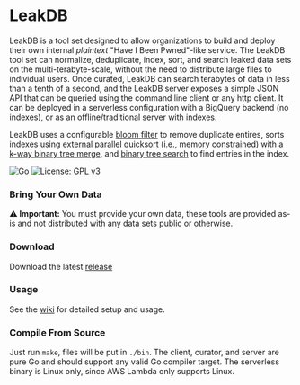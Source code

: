 # LeakDB

LeakDB is a tool set designed to allow organizations to build and deploy their own internal _plaintext_ "Have I Been Pwned"-like service. The LeakDB tool set can normalize, deduplicate, index, sort, and search leaked data sets on the multi-terabyte-scale, without the need to distribute large files to individual users. Once curated, LeakDB can search terabytes of data in less than a tenth of a second, and the LeakDB server exposes a simple JSON API that can be queried using the command line client or any http client. It can be deployed in a serverless configuration with a BigQuery backend (no indexes), or as an offline/traditional server with indexes.

LeakDB uses a configurable [bloom filter](https://en.wikipedia.org/wiki/Bloom_filter) to remove duplicate entires, sorts indexes using [external parallel quicksort](https://en.wikipedia.org/wiki/External_sorting) (i.e., memory constrained) with a [k-way binary tree merge](https://en.wikipedia.org/wiki/K-way_merge_algorithm), and [binary tree search](https://en.wikipedia.org/wiki/Binary_tree) to find entries in the index.

![Go](https://github.com/moloch--/leakdb/workflows/Go/badge.svg?branch=master) [![License: GPL v3](https://img.shields.io/badge/License-GPLv3-blue.svg)](https://www.gnu.org/licenses/gpl-3.0)

### Bring Your Own Data

__⚠️ Important:__ You must provide your own data, these tools are provided as-is and not distributed with any data sets public or otherwise.

### Download

Download the latest [release](https://github.com/moloch--/leakdb/releases)

### Usage

See the [wiki](https://github.com/moloch--/leakdb/wiki) for detailed setup and usage.

### Compile From Source

Just run `make`, files will be put in `./bin`. The client, curator, and server are pure Go and should support any valid Go compiler target. The serverless binary is Linux only, since AWS Lambda only supports Linux.
